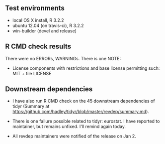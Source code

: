 ## Test environments
* local OS X install, R 3.2.2
* ubuntu 12.04 (on travis-ci), R 3.2.2
* win-builder (devel and release)

## R CMD check results
There were no ERRORs, WARNINGs. There is one NOTE:

* License components with restrictions and base license permitting such:
  MIT + file LICENSE

## Downstream dependencies

* I have also run R CMD check on the 45 downstream dependencies of tidyr
  (Summary at https://github.com/hadley/tidyr/blob/master/revdep/summary.md). 
  
* There is one failure possible related to tidyr: eurostat.  I have reported to 
  maintainer, but remains unfixed. I'll remind again today.

* All revdep maintainers were notified of the release on Jan 2.

